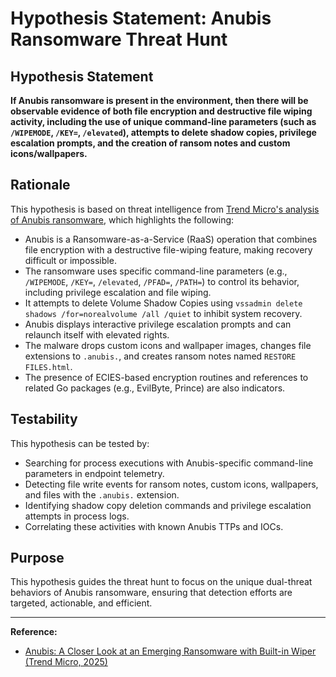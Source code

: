 # Hypothesis Statement: Anubis Ransomware Threat Hunt

## Hypothesis Statement

**If Anubis ransomware is present in the environment, then there will be observable evidence of both file encryption and destructive file wiping activity, including the use of unique command-line parameters (such as `/WIPEMODE`, `/KEY=`, `/elevated`), attempts to delete shadow copies, privilege escalation prompts, and the creation of ransom notes and custom icons/wallpapers.**

## Rationale

This hypothesis is based on threat intelligence from [Trend Micro's analysis of Anubis ransomware](https://www.trendmicro.com/en_us/research/25/f/anubis-a-closer-look-at-an-emerging-ransomware.html), which highlights the following:

- Anubis is a Ransomware-as-a-Service (RaaS) operation that combines file encryption with a destructive file-wiping feature, making recovery difficult or impossible.
- The ransomware uses specific command-line parameters (e.g., `/WIPEMODE`, `/KEY=`, `/elevated`, `/PFAD=`, `/PATH=`) to control its behavior, including privilege escalation and file wiping.
- It attempts to delete Volume Shadow Copies using `vssadmin delete shadows /for=norealvolume /all /quiet` to inhibit system recovery.
- Anubis displays interactive privilege escalation prompts and can relaunch itself with elevated rights.
- The malware drops custom icons and wallpaper images, changes file extensions to `.anubis.`, and creates ransom notes named `RESTORE FILES.html`.
- The presence of ECIES-based encryption routines and references to related Go packages (e.g., EvilByte, Prince) are also indicators.

## Testability

This hypothesis can be tested by:
- Searching for process executions with Anubis-specific command-line parameters in endpoint telemetry.
- Detecting file write events for ransom notes, custom icons, wallpapers, and files with the `.anubis.` extension.
- Identifying shadow copy deletion commands and privilege escalation attempts in process logs.
- Correlating these activities with known Anubis TTPs and IOCs.

## Purpose

This hypothesis guides the threat hunt to focus on the unique dual-threat behaviors of Anubis ransomware, ensuring that detection efforts are targeted, actionable, and efficient.

---

**Reference:**
- [Anubis: A Closer Look at an Emerging Ransomware with Built-in Wiper (Trend Micro, 2025)](https://www.trendmicro.com/en_us/research/25/f/anubis-a-closer-look-at-an-emerging-ransomware.html)

